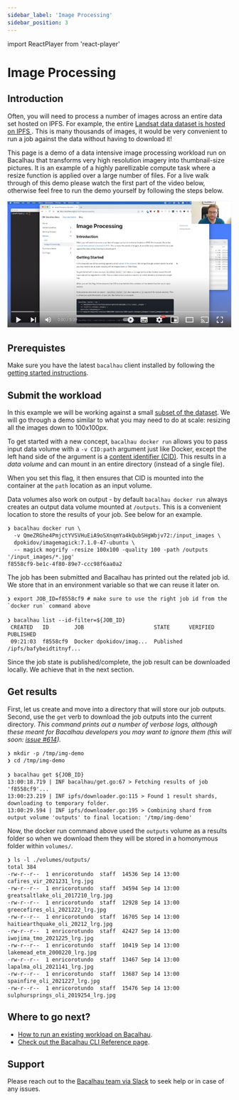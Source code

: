 ```yaml
---
sidebar_label: 'Image Processing'
sidebar_position: 3
---
```

import ReactPlayer from 'react-player'

# Image Processing


## Introduction

Often, you will need to process a number of images across an entire data set hosted on IPFS. For example, the entire [Landsat data dataset is hosted on IPFS ](https://ipfs.io/ipfs/QmeZRGhe4PmjctYVSVHuEiA9oSXnqmYa4kQubSHgWbjv72). This is many thousands of images, it would be very convenient to run a job against the data without having to download it!

This page is a demo of a data intensive image processing workload run on Bacalhau that transforms very high resolution imagery into thumbnail-size pictures.
It is an example of a highly parellizable compute task where a resize function is applied over a large number of files.
For a live walk through of this demo please watch the first part of the video below, otherwise feel free to run the demo yourself by following the steps below.

[![image](/img/Bacalhau_Intro_Video_thumbnail.jpg)](https://www.youtube.com/watch?v=wkOh05J5qgA)



<!-- Here is an example of running a job live on the Bacalhau network: [Youtube: Bacalhau Intro Video](https://www.youtube.com/watch?v=wkOh05J5qgA)
<ReactPlayer playing controls url='https://www.youtube.com/watch?v=wkOh05J5qgA' playing='false'/> -->

## Prerequistes

Make sure you have the latest `bacalhau` client installed by following the [getting started instructions](../../getting-started/installation).

## Submit the workload

In this example we will be working against a small [subset of the dataset](https://ipfs.io/ipfs/QmeZRGhe4PmjctYVSVHuEiA9oSXnqmYa4kQubSHgWbjv72). We will go through a demo similar to what you may need to do at scale: resizing all the images down to 100x100px.

To get started with a new concept, `bacalhau docker run` allows you to pass input data volume with a `-v CID:path` argument just like Docker, except the left hand side of the argument is a [content identifier (CID)](https://github.com/multiformats/cid).
This results in a *data volume* and can mount in an entire directory (instead of a single file).

When you set this flag, it then ensures that CID is mounted into the container at the `path` location as an input volume.

Data volumes also work on output - by default `bacalhau docker run` always creates an output data volume mounted at `/outputs`.
This is a convenient location to store the results of your job. See below for an example.

```
❯ bacalhau docker run \
  -v QmeZRGhe4PmjctYVSVHuEiA9oSXnqmYa4kQubSHgWbjv72:/input_images \
  dpokidov/imagemagick:7.1.0-47-ubuntu \
  -- magick mogrify -resize 100x100 -quality 100 -path /outputs '/input_images/*.jpg'
f8558cf9-be1c-4f80-89e7-ccc98f6aa0a2
```

The job has been submitted and Bacalhau has printed out the related job id.
We store that in an environment variable so that we can reuse it later on.

```
❯ export JOB_ID=f8558cf9 # make sure to use the right job id from the `docker run` command above

❯ bacalhau list --id-filter=${JOB_ID}
 CREATED   ID        JOB                      STATE      VERIFIED  PUBLISHED
 09:21:03  f8558cf9  Docker dpokidov/imag...  Published            /ipfs/bafybeidtitnyf...
```


Since the job state is published/complete, the job result can be downloaded locally.
We achieve that in the next section.

## Get results

First, let us create and move into a directory that will store our job outputs.
Second, use the `get` verb to download the job outputs into the current directory.
_This command prints out a number of verbose logs, although these meant for Bacalhau developers you may want to ignore them (this will soon: [issue #614](https://github.com/filecoin-project/bacalhau/issues/614))._

```
❯ mkdir -p /tmp/img-demo
❯ cd /tmp/img-demo

❯ bacalhau get ${JOB_ID}
13:00:18.719 | INF bacalhau/get.go:67 > Fetching results of job 'f8558cf9'...
13:00:23.219 | INF ipfs/downloader.go:115 > Found 1 result shards, downloading to temporary folder.
13:00:29.594 | INF ipfs/downloader.go:195 > Combining shard from output volume 'outputs' to final location: '/tmp/img-demo'
```

Now, the docker run command above used the `outputs` volume as a results folder so when we download them they will be stored in a homonymous folder within `volumes/`.

```
❯ ls -l ./volumes/outputs/
total 384
-rw-r--r--  1 enricorotundo  staff  14536 Sep 14 13:00 cafires_vir_2021231_lrg.jpg
-rw-r--r--  1 enricorotundo  staff  34594 Sep 14 13:00 greatsaltlake_oli_2017210_lrg.jpg
-rw-r--r--  1 enricorotundo  staff  12928 Sep 14 13:00 greecefires_oli_2021222_lrg.jpg
-rw-r--r--  1 enricorotundo  staff  16705 Sep 14 13:00 haitiearthquake_oli_20212_lrg.jpg
-rw-r--r--  1 enricorotundo  staff  42427 Sep 14 13:00 iwojima_tmo_2021225_lrg.jpg
-rw-r--r--  1 enricorotundo  staff  10419 Sep 14 13:00 lakemead_etm_2000220_lrg.jpg
-rw-r--r--  1 enricorotundo  staff  13467 Sep 14 13:00 lapalma_oli_2021141_lrg.jpg
-rw-r--r--  1 enricorotundo  staff  13687 Sep 14 13:00 spainfire_oli_2021227_lrg.jpg
-rw-r--r--  1 enricorotundo  staff  15476 Sep 14 13:00 sulphursprings_oli_2019254_lrg.jpg
```


## Where to go next?

* [How to run an existing workload on Bacalhau](../../../getting-started/workload-onboarding).
* [Check out the Bacalhau CLI Reference page](../../../all-flags).
## Support

Please reach out to the [Bacalhau team via Slack](https://filecoinproject.slack.com/archives/C02RLM3JHUY) to seek help or in case of any issues.
